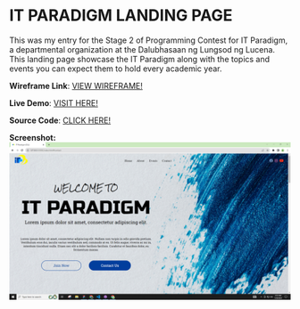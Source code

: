# IT PARADIGM LANDING PAGE
This was my entry for the Stage 2 of Programming Contest for IT Paradigm, a departmental organization at the Dalubhasaan ng Lungsod ng Lucena. This landing page showcase the IT Paradigm along with the topics and events you can expect them to hold every academic year.

**Wireframe Link**: [VIEW WIREFRAME!](https://www.figma.com/file/X5egNcrW1vsdQpOCaf95qU/IT-PARADIGM-(DLL)-Landing-Page?type=design&node-id=14%3A43&mode=design&t=fMM9pRmmc7ZlSAB3-1)

**Live Demo**: [VISIT HERE!](https://rovicbalingbing.github.io/itparadigm-landing-page/)


**Source Code**: [CLICK HERE!](https://github.com/rovicbalingbing/itparadigm-landing-page.git)

**Screenshot:**
[![IT Paradigm Landing Page](assets/images/ss.PNG "IT Paradigm Landing Page")](https://rovicbalingbing.github.io/itparadigm-landing-page/)
